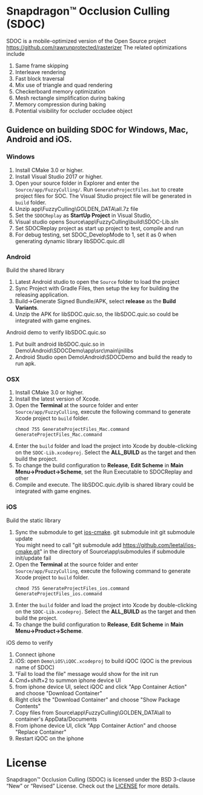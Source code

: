 # Snapdragon™ Occlusion Culling (SDOC)
SDOC is a mobile-optimized version of the Open Source project https://github.com/rawrunprotected/rasterizer
The related optimizations include
1. Same frame skipping
2. Interleave rendering
3. Fast block traversal
4. Mix use of triangle and quad rendering
5. Checkerboard memory optimization
6. Mesh rectangle simplification during baking
7. Memory compression during baking
8. Potential visibility for occluder occludee object

## Guidence on building SDOC for Windows, Mac, Android and iOS.


### Windows

1. Install CMake 3.0 or higher.
2. Install Visual Studio 2017 or higher.
3. Open your source folder in Explorer and enter the `Source/app/FuzzyCulling/`. Run `GenerateProjectFiles.bat` to create project files for SOC. The Visual Studio project file will be generated in  `build` folder.
4. Unzip app\FuzzyCulling\GOLDEN_DATA\all.7z file
5. Set the `SDOCReplay` as **StartUp Project** in Visual Studio, 
6. Visual studio opens Source\app\FuzzyCulling\build\SDOC-Lib.sln
7. Set SDOCReplay project as start up project to test, compile and run
8. For debug testing, set SDOC_DevelopMode to 1, set it as 0 when generating dynamic library libSDOC.quic.dll

### Android

Build the shared library
1. Latest Android studio to open the `Source` folder to load the project
2. Sync Project with Gradle Files, then setup the key for building the releasing application. 
3. Build->Generate Signed Bundle/APK, select **release** as the **Build Variants**.
4. Unzip the APK for libSDOC.quic.so, the libSDOC.quic.so could be integrated with game engines.

Android demo to verify libSDOC.quic.so
1. Put built android libSDOC.quic.so in Demo\Android\SDOCDemo\app\src\main\jnilibs
2. Android Studio open Demo\Android\SDOCDemo and build the ready to run apk. 



### OSX
1. Install CMake 3.0 or higher.
2. Install the latest version of Xcode.
3. Open the **Terminal** at the source folder and enter `Source/app/FuzzyCulling`, execute the following command to generate Xcode project to `build` folder.
   ```   
   chmod 755 GenerateProjectFiles_Mac.command
   GenerateProjectFiles_Mac.command
   ```
5. Enter the `build` folder and load the project into Xcode by double-clicking on the `SDOC-Lib.xcodeproj`.  Select the **ALL_BUILD** as the target and then build the project.
6. To change the build configuration to **Release**, **Edit Scheme** in **Main Menu->Product->Scheme**, set the Run Executable to SDOCReplay and other
7. Compile and execute. The libSDOC.quic.dylib is shared library could be integrated with game engines.



### iOS
Build the static library
1. Sync the submodule to get [ios-cmake](https://github.com/leetal/ios-cmake.git). 
   git submodule init
   git submodule update   
   You might need to call "git submodule add https://github.com/leetal/ios-cmake.git" in the directory of Source\app\submodules if submodule init/update fail
2. Open the **Terminal** at the source folder and enter `Source/app/FuzzyCulling`, execute the following command to generate Xcode project to `build` folder.
   ```
   chmod 755 GenerateProjectFiles_ios.command
   GenerateProjectFiles_ios.command
   ```
3. Enter the `build` folder and load the project into Xcode by double-clicking on the `SDOC-Lib.xcodeproj`.  Select the **ALL_BUILD** as the target and then build the project.
4. To change the build configuration to **Release**, **Edit Scheme** in **Main Menu->Product->Scheme**.

iOS demo to verify 
1. Connect iphone
2. iOS: open `Demo\iOS\iQOC.xcodeproj` to build iQOC (QOC is the previous name of SDOC)
3. "Fail to load the file" message would show for the init run
4. Cmd+shift+2 to summon iphone device UI
5. from iphone device UI, select iQOC and click "App Container Action" and choose "Download Container"
5. Right click the "Download Container" and choose "Show Package Contents"
6. Copy files from Source\app\FuzzyCulling\GOLDEN_DATA\all to container's AppData/Documents
7. From iphone device UI, click "App Container Action" and choose "Replace Container"
8. Restart iQOC on the iphone

# License
Snapdragon™ Occlusion Culling (SDOC) is licensed under the BSD 3-clause “New” or “Revised” License. Check out the [LICENSE](LICENSE) for more details.
